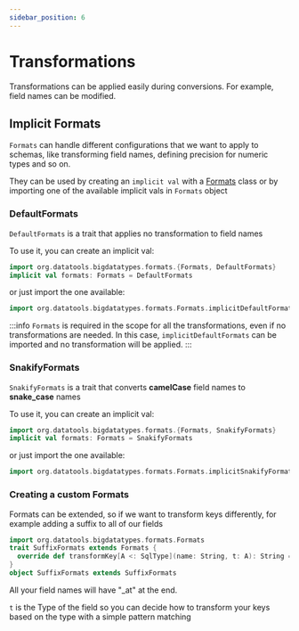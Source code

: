 ```yaml
---
sidebar_position: 6
---
```

# Transformations
Transformations can be applied easily during conversions. For example, field names can be modified.

## Implicit Formats
`Formats` can handle different configurations that we want to apply to schemas, like transforming field names,
defining precision for numeric types and so on.

They can be used by creating an `implicit val` with a [Formats](https://github.com/data-tools/big-data-types/blob/main/core/src/main/scala_3/org/datatools/bigdatatypes/formats/Formats.scala) 
class or by importing one of the available implicit vals in `Formats` object

### DefaultFormats
`DefaultFormats` is a trait that applies no transformation to field names

To use it, you can create an implicit val:
```scala
import org.datatools.bigdatatypes.formats.{Formats, DefaultFormats}
implicit val formats: Formats = DefaultFormats
```
or just import the one available:
```scala
import org.datatools.bigdatatypes.formats.Formats.implicitDefaultFormats
```
:::info
`Formats` is required in the scope for all the transformations, even if no transformations are needed. 
In this case, `implicitDefaultFormats` can be imported and no transformation will be applied.
:::


### SnakifyFormats
`SnakifyFormats` is a trait that converts **camelCase** field names to **snake_case** names

To use it, you can create an implicit val:
```scala
import org.datatools.bigdatatypes.formats.{Formats, SnakifyFormats}
implicit val formats: Formats = SnakifyFormats
```
or just import the one available:
```scala
import org.datatools.bigdatatypes.formats.Formats.implicitSnakifyFormats
```

### Creating a custom Formats
Formats can be extended, so if we want to transform keys differently, for example adding a suffix to all of our fields
```scala
import org.datatools.bigdatatypes.formats.Formats
trait SuffixFormats extends Formats {
  override def transformKey[A <: SqlType](name: String, t: A): String = key + "_at"
}
object SuffixFormats extends SuffixFormats
```
All your field names will have "_at" at the end.

`t` is the Type of the field so you can decide how to transform your keys based on the type with a simple pattern matching

